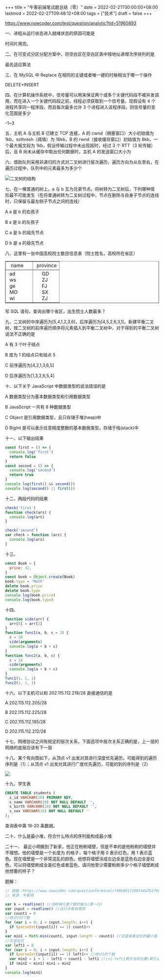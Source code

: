 +++
title = "牛客前端笔试题总结（零）"
date = 2022-02-21T00:00:00+08:00
lastmod = 2022-02-27T09:48:12+08:00
tags = ["技术"]
draft = false
+++

<https://www.nowcoder.com/test/question/analytic?tid=51960893>

一、进程从运行状态进入就绪状态的原因可能是

时间片用完。

二、在可变式分区分配方案中，将空白区在空白区表中按地址递增次序排列的是

最先适应算法

三、在 MySQL 中 Replace 在相同的主键或者唯一键的时候相当于哪一个操作

DELETE+INSERT

四、在计算机操作系统中，信号量可以用来保证两个或多个关键代码段不被并发调用，而在进入一个关键代码段之前，线程必须获取到一个信号量。现假设有 4 个进程共享同一程序段，而且每次最多允许 3 个进程进入该程序段，则信号量的变化范围是多少

-1~3

五、主机 A 与主机 B 已建立 TCP 连接，A 的 cwnd（拥塞窗口）大小初始值为 1kb，ssthresh（阈值）为 16kb，B 的 rwnd（接收缓存窗口）初始值为 8kb，一个最大报文段为 1kb，假设传输过程中未出现超时，经过 3 个 RTT（3 轮传输）后，且 B 尚未从缓存中取出任何数据时，主机 A 的发送窗口大小为

六、借助队列采用非递归的方式对二叉树进行层次遍历，遍历方向为从左至右，在遍历过程中，队列中的元素最多为多少个

![](https://images.yidajiabei.xyz/binary-tree.svg '二叉树的结构')

七、在一棵普通的树上，a 与 b 互为兄弟节点。将树转为二叉树后，下列哪种情形最不可能发生（在将普通树转为二叉树过程中，节点在删除与自身子节点的连线时，只保留与最左侧子节点之间的连线）

A a 是 b 的右孩子

B a 是 b 的左孩子

C a 是 b 的祖先节点

D b 是 a 的祖先节点

八、这里有一张中国高校院士数目信息表（院士姓名，高校所在省区）

<!-- This HTML table template is generated by emacs/table.el -->
<table border="1">
  <tr>
    <td align="left" valign="top">
      &nbsp;&nbsp;name&nbsp;&nbsp;&nbsp;&nbsp;&nbsp;
    </td>
    <td align="left" valign="top">
      &nbsp;province
    </td>
  </tr>
  <tr>
    <td align="left" valign="top">
      &nbsp;ad&nbsp;&nbsp;&nbsp;&nbsp;&nbsp;&nbsp;&nbsp;&nbsp;<br />
      &nbsp;ws&nbsp;&nbsp;&nbsp;&nbsp;&nbsp;&nbsp;&nbsp;&nbsp;<br />
      &nbsp;ge&nbsp;&nbsp;&nbsp;&nbsp;&nbsp;&nbsp;&nbsp;&nbsp;<br />
      &nbsp;MO&nbsp;&nbsp;&nbsp;&nbsp;&nbsp;&nbsp;&nbsp;&nbsp;<br />
      &nbsp;wi&nbsp;&nbsp;&nbsp;&nbsp;&nbsp;&nbsp;&nbsp;&nbsp;
    </td>
    <td align="left" valign="top">
      &nbsp;&nbsp;&nbsp;&nbsp;&nbsp;GD&nbsp;&nbsp;<br />
      &nbsp;&nbsp;&nbsp;&nbsp;&nbsp;ZJ&nbsp;&nbsp;<br />
      &nbsp;&nbsp;&nbsp;&nbsp;&nbsp;FJ&nbsp;&nbsp;<br />
      &nbsp;&nbsp;&nbsp;&nbsp;&nbsp;SX&nbsp;&nbsp;<br />
      &nbsp;&nbsp;&nbsp;&nbsp;&nbsp;ZJ&nbsp;&nbsp;
    </td>
  </tr>
</table>

写 SQL 语句，查询出哪个省区，出生院士人数最多？

九、二叉树的中序遍历为[5,4,1,2,3,6]，后序遍历为[4,5,2,6,3,1]，新建平衡二叉树，按二叉树的前序遍历顺序将元素插入到平衡二叉树中，对于得到的平衡二叉树说法不正确的是

A 有 3 个叶子结点

B 度为 1 的结点只有结点 5

C 前序遍历为[4,2,1,3,6,5]

D 后序遍历为[1,3,2,6,5,4]

十、以下关于 JavaScript 中数据类型的说法错误的是

A 数据类型分为基本数据类型和引用数据类型

B JavaScript 一共有 8 种数据类型

C Object 是引用数据类型，且只存储于堆(heap)中

D BigInt 是可以表示任意精度整数的基本数据类型，存储于栈(stack)中

十一、以下输出结果

```js
const first = () => {
  console.log('first')
  return false
}
const second = () => {
  console.log('second')
  return true
}
console.log(first() && second())
console.log(second() || first())
```

十二、两段代码的结果

```js
check('first')
function check(ars) {
  console.log(ars)
}
```

```js
check('second')
var check = function (ars) {
  console.log(ars)
}
```

十三、

```js
const Book = {
  price: 32,
}
const book = Object.create(Book)
book.type = 'Math'
delete book.price
delete book.type
console.log(book.price)
console.log(book.type)
```

十四、

```js
function side(arr) {
  arr[0] = arr[2]
}
function func1(a, b, c = 3) {
  c = 10
  side(arguments)
  console.log(a + b + c)
}
function func2(a, b, c) {
  c = 10
  side(arguments)
  console.log(a + b + c)
}
func1(1, 1, 1)
func2(1, 1, 1)
```

十六、以下主机可以和 202.115.112.218/28 直接通信的是

A 202.115.112.205/28

B 202.115.112.225/28

C 202.115.112.195/28

D 202.115.112.212/28

十七、网络协议之间有规定的层次关系，下面选项中层次关系正确的是，上一层的网络的底层应该有下一层

十八、某个有向图如下，从顶点 v1 出发对其进行深度优先遍历，可能得到的遍历序列是（1）；从顶点 v1 出发对其进行广度优先遍历，可能的到的序列是（2）

![](https://images.yidajiabei.xyz/directed-graph.svg)

十九、学生表

```sql
CREATE TABLE students (
  s_id VARCHAR(20) PRIMARY KEY,
  s_name VARCHAR(20) NOT NULL DEFAULT '',
  s_birth VARCHAR(20) NOT NULL DEFAULT '',
  s_sex VARCHAR(10) NOT NULL DEFAULT ''
);
```

查询表中第 16-20 条数据。

二十、什么是最小堆，符合什么特点的序列能构成最小堆

二十一、 最近小明搬到了新家，他正在粉刷墙壁，但是不幸的是他粉刷的墙壁并不理想。他的墙壁是一个长度为 的格子，每个格子用 0 表示红色，用 1 表示蓝色。现在墙壁是一个非常混乱的颜色。他想将墙壁涂成左边全是蓝色右边全是红色，可以将墙壁刷成全是红色或者蓝色。请问他至少需要粉刷多少个格子墙壁刷成他想要的样子？

题解：

```js
// 链接：https://www.nowcoder.com/questionTerminal/748b891f208744a7b1f98cb4c45bde11?answerType=1&f=discussion
// 来源：牛客网

var k = readline() //消耗掉元素个数的输入(第一行)
var input = readline() //这行才是有用的
var count1 = 0
//统计1的个数
for (var i = 0; i < input.length; i++) {
  if (parseInt(input[i]) == 1) count1++
}
var min1 = Math.min(count1, input.length - count1) //全蓝或者全红的最小值
//左蓝右红
var left1 = 0
for (var i = 0; i < input.length; i++) {
  if (parseInt(input[i]) == 1) left1++ //统计1的个数
  var min2 = i + 1 - left1 + count1 - left1 //i+1-left1表示当前位置(索引从0开始)前面是0(红)的个数（即需要转换红为蓝的个数）；(count1-left1)表示当前位置后面1(蓝)的个数（即需要转换蓝为红的个数）
  if (min2 < min1) min1 = min2
}
console.log(min1)
```

